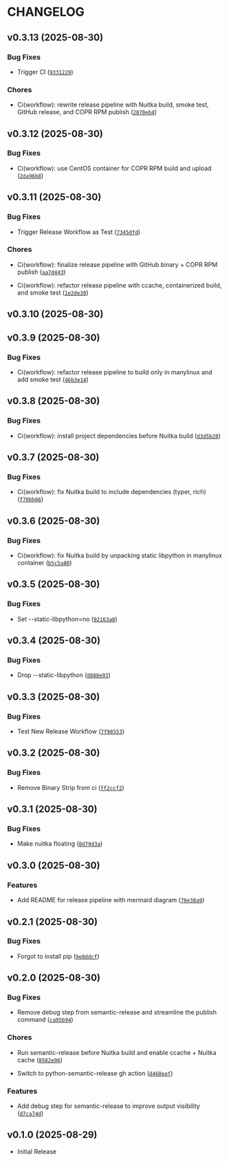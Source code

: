 # CHANGELOG

<!-- version list -->

## v0.3.13 (2025-08-30)

### Bug Fixes

- Trigger CI
  ([`9331229`](https://github.com/Paul1404/Sentinel/commit/9331229e31be7a671ca5b72c0d860b0a554fc3c1))

### Chores

- Ci(workflow): rewrite release pipeline with Nuitka build, smoke test, GitHub release, and COPR RPM
  publish
  ([`2870eb4`](https://github.com/Paul1404/Sentinel/commit/2870eb4fb8a2f7e2a3e0ab7cb2b619b062343032))


## v0.3.12 (2025-08-30)

### Bug Fixes

- Ci(workflow): use CentOS container for COPR RPM build and upload
  ([`2da96b8`](https://github.com/Paul1404/Sentinel/commit/2da96b8d5116ac4fe0f4432be626d4d5669683fc))


## v0.3.11 (2025-08-30)

### Bug Fixes

- Trigger Release Workflow as Test
  ([`7345dfd`](https://github.com/Paul1404/Sentinel/commit/7345dfd25881f601f3c9377aa8d2a681d2cc7f04))

### Chores

- Ci(workflow): finalize release pipeline with GitHub binary + COPR RPM publish
  ([`aa7d443`](https://github.com/Paul1404/Sentinel/commit/aa7d443aa28c2bf45aacee4c49302fcce34c9508))

- Ci(workflow): refactor release pipeline with ccache, containerized build, and smoke test
  ([`1e2de30`](https://github.com/Paul1404/Sentinel/commit/1e2de302adc8ce8f1df401ba7a630c8a12240937))


## v0.3.10 (2025-08-30)


## v0.3.9 (2025-08-30)

### Bug Fixes

- Ci(workflow): refactor release pipeline to build only in manylinux and add smoke test
  ([`46b3e14`](https://github.com/Paul1404/Sentinel/commit/46b3e149a921bee6d210a07d8ea7b0d2782fabcd))


## v0.3.8 (2025-08-30)

### Bug Fixes

- Ci(workflow): install project dependencies before Nuitka build
  ([`d3d5b28`](https://github.com/Paul1404/Sentinel/commit/d3d5b286c90099775a7a29c3356cdcac7014e71d))


## v0.3.7 (2025-08-30)

### Bug Fixes

- Ci(workflow): fix Nuitka build to include dependencies (typer, rich)
  ([`f70bb66`](https://github.com/Paul1404/Sentinel/commit/f70bb66a673cecf72fb5071b77723be72ed956c5))


## v0.3.6 (2025-08-30)

### Bug Fixes

- Ci(workflow): fix Nuitka build by unpacking static libpython in manylinux container
  ([`b5c5a80`](https://github.com/Paul1404/Sentinel/commit/b5c5a80d241864e905519bae82b6ff2a66eb2732))


## v0.3.5 (2025-08-30)

### Bug Fixes

- Set --static-libpython=no
  ([`92163a8`](https://github.com/Paul1404/Sentinel/commit/92163a824da1bd0f2bf86d6b4ff20b12631a3323))


## v0.3.4 (2025-08-30)

### Bug Fixes

- Drop --static-libpython
  ([`d888e93`](https://github.com/Paul1404/Sentinel/commit/d888e93aea1a71298b73ed015edf31d3b408085f))


## v0.3.3 (2025-08-30)

### Bug Fixes

- Test New Release Workflow
  ([`7f98553`](https://github.com/Paul1404/Sentinel/commit/7f9855378b1969162d378cd36d72a0320e097873))


## v0.3.2 (2025-08-30)

### Bug Fixes

- Remove Binary Strip from ci
  ([`ff2ccf2`](https://github.com/Paul1404/Sentinel/commit/ff2ccf2b6a0eec43e460c6baf0402e9739b5f7c9))


## v0.3.1 (2025-08-30)

### Bug Fixes

- Make nuitka floating
  ([`0d79d3a`](https://github.com/Paul1404/Sentinel/commit/0d79d3a5c269fb9e6d429bd62e85988145dfa0b1))


## v0.3.0 (2025-08-30)

### Features

- Add README for release pipeline with mermaid diagram
  ([`70e38a9`](https://github.com/Paul1404/Sentinel/commit/70e38a9e248c540da5584020e45f28409153626a))


## v0.2.1 (2025-08-30)

### Bug Fixes

- Forgot to install pip
  ([`9e8ddcf`](https://github.com/Paul1404/Sentinel/commit/9e8ddcf9416e65926c8c521c9cb0878537e7a294))


## v0.2.0 (2025-08-30)

### Bug Fixes

- Remove debug step from semantic-release and streamline the publish command
  ([`ca95b94`](https://github.com/Paul1404/Sentinel/commit/ca95b948a337979ff0a5ca651ed5fd4bc3452efd))

### Chores

- Run semantic-release before Nuitka build and enable ccache + Nuitka cache
  ([`0582e96`](https://github.com/Paul1404/Sentinel/commit/0582e962cfef60b0cf5e7359119eb0f94d19141e))

- Switch to python-semantic-release gh action
  ([`d468eef`](https://github.com/Paul1404/Sentinel/commit/d468eefe04fe98066e42bfff8a85f93e9baa1645))

### Features

- Add debug step for semantic-release to improve output visibility
  ([`d7ca74d`](https://github.com/Paul1404/Sentinel/commit/d7ca74d6ce97117042b8b4fec83068d229218d4c))


## v0.1.0 (2025-08-29)

- Initial Release
